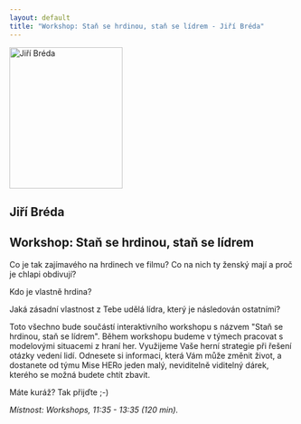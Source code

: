 ```yaml
---
layout: default
title: "Workshop: Staň se hrdinou, staň se lídrem - Jiří Bréda"
---
```


<section id="speakers" class="row speakers-detail">
  <div class="speaker lab span3 nohover">
    <a href="http://www.misehero.cz/">
      <img src="/data/imgs/recnici/jiri-breda.jpg" width="200" height="250" alt="Jiří Bréda">
    </a>
    <div class="info">
      <h2>Jiří Bréda</h2>
    </div>
  </div>
  <div class="span9 talk-info">
    <h1>Workshop: Staň se hrdinou, staň se lídrem</h1>
    <p>Co je tak zajímavého na hrdinech ve filmu? Co na nich ty ženský mají a proč je chlapi obdivují?</p>
    <p>Kdo je vlastně hrdina?</p>
    <p>Jaká zásadní vlastnost z Tebe udělá lídra, který je následován ostatními?</p>
    <p>Toto všechno bude součástí interaktivního workshopu s názvem "Staň se hrdinou, staň se lídrem". Během workshopu budeme v týmech pracovat s modelovými situacemi z hraní her. Využijeme Vaše herní strategie při řešení otázky vedení lidí. Odnesete si informaci, která Vám může změnit život, a dostanete od týmu Mise HERo jeden malý, neviditelně viditelný dárek, kterého se možná budete chtít zbavit.</p>
    <p>Máte kuráž? Tak přijďte ;-)</p>
    <p><em>Místnost: Workshops, 11:35 - 13:35 (120 min).</em></p>
  </div>
</section>